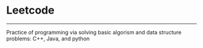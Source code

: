 # Leetcode
___
Practice of programming via solving basic algorism and data structure problems:
C++, Java, and python
